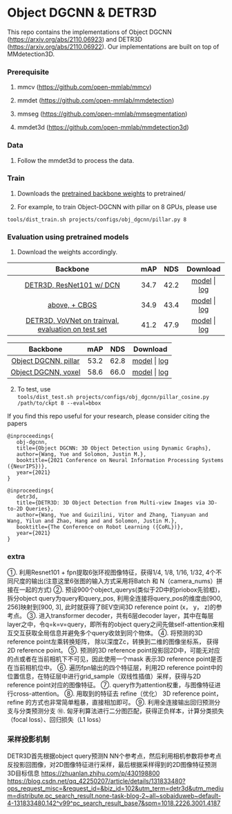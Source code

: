 # Object DGCNN & DETR3D

This repo contains the implementations of Object DGCNN (https://arxiv.org/abs/2110.06923) and DETR3D (https://arxiv.org/abs/2110.06922). Our implementations are built on top of MMdetection3D.  

### Prerequisite

1. mmcv (https://github.com/open-mmlab/mmcv)

2. mmdet (https://github.com/open-mmlab/mmdetection)

3. mmseg (https://github.com/open-mmlab/mmsegmentation)

4. mmdet3d (https://github.com/open-mmlab/mmdetection3d)

### Data
1. Follow the mmdet3d to process the data.

### Train
1. Downloads the [pretrained backbone weights](https://drive.google.com/drive/folders/1h5bDg7Oh9hKvkFL-dRhu5-ahrEp2lRNN?usp=sharing) to pretrained/ 

2. For example, to train Object-DGCNN with pillar on 8 GPUs, please use

`tools/dist_train.sh projects/configs/obj_dgcnn/pillar.py 8`

### Evaluation using pretrained models
1. Download the weights accordingly.  

|  Backbone   | mAP | NDS | Download |
| :---------: | :----: |:----: | :------: |
|[DETR3D, ResNet101 w/ DCN](./projects/configs/detr3d/detr3d_res101_gridmask.py)|34.7|42.2|[model](https://drive.google.com/file/d/1YWX-jIS6fxG5_JKUBNVcZtsPtShdjE4O/view?usp=sharing) &#124; [log](https://drive.google.com/file/d/1uvrf42seV4XbWtir-2XjrdGUZ2Qbykid/view?usp=sharing)|
|[above, + CBGS](./projects/configs/detr3d/detr3d_res101_gridmask_cbgs.py)|34.9|43.4|[model](https://drive.google.com/file/d/1sXPFiA18K9OMh48wkk9dF1MxvBDUCj2t/view?usp=sharing) &#124; [log](https://drive.google.com/file/d/1NJNggvFGqA423usKanqbsZVE_CzF4ltT/view?usp=sharing)|
|[DETR3D, VoVNet on trainval, evaluation on test set](./projects/configs/detr3d/detr3d_vovnet_gridmask_det_final_trainval_cbgs.py)| 41.2 | 47.9 |[model](https://drive.google.com/file/d/1d5FaqoBdUH6dQC3hBKEZLcqbvWK0p9Zv/view?usp=sharing) &#124; [log](https://drive.google.com/file/d/1ONEMm_2W9MZAutjQk1UzaqRywz5PMk3p/view?usp=sharing)|

|  Backbone   | mAP | NDS | Download |
| :---------: | :----: |:----: | :------: |
|[Object DGCNN, pillar](./projects/configs/obj_dgcnn/pillar.py)|53.2|62.8|[model](https://drive.google.com/file/d/1nd6-PPgdb2b2Bi3W8XPsXPIo2aXn5SO8/view?usp=sharing) &#124; [log](https://drive.google.com/file/d/1A98dWp7SBOdMpo1fHtirwfARvpE38KOn/view?usp=sharing)|
|[Object DGCNN, voxel](./projects/configs/obj_dgcnn/voxel.py)|58.6|66.0|[model](https://drive.google.com/file/d/1zwUue39W0cAP6lrPxC1Dbq_gqWoSiJUX/view?usp=sharing) &#124; [log](https://drive.google.com/file/d/1pjRMW2ffYdtL_vOYGFcyg4xJImbT7M2p/view?usp=sharing)|


2. To test, use  
`tools/dist_test.sh projects/configs/obj_dgcnn/pillar_cosine.py /path/to/ckpt 8 --eval=bbox`

 
If you find this repo useful for your research, please consider citing the papers

```
@inproceedings{
   obj-dgcnn,
   title={Object DGCNN: 3D Object Detection using Dynamic Graphs},
   author={Wang, Yue and Solomon, Justin M.},
   booktitle={2021 Conference on Neural Information Processing Systems ({NeurIPS})},
   year={2021}
}
```

```
@inproceedings{
   detr3d,
   title={DETR3D: 3D Object Detection from Multi-view Images via 3D-to-2D Queries},
   author={Wang, Yue and Guizilini, Vitor and Zhang, Tianyuan and Wang, Yilun and Zhao, Hang and and Solomon, Justin M.},
   booktitle={The Conference on Robot Learning ({CoRL})},
   year={2021}
}
```
### extra
①. 利用Resnet101 + fpn提取6张环视图像特征，获得1/4, 1/8, 1/16, 1/32, 4个不同尺度的输出(注意这里6张图的输入方式采用将Batch 和 N（camera_nums）拼接在一起的方式)
②. 预设900个object_querys(类似于2D中的priobox先验框)， 拆分object query为query和query_pos, 利用全连接将query_pos的维度由[900, 256]映射到[900, 3], 此时就获得了BEV空间3D reference point (x， y， z)的参考点。
③. 进入transformer decoder，共有6层decoder layer，其中在每层layer之中，令q=k=v=query，即所有的object query之间先做self-attention来相互交互获取全局信息并避免多个query收敛到同个物体。
④. 将预测的3D reference point左乘转换矩阵， 除以深度Zc，转换到二维的图像坐标系， 获得2D reference point。
⑤. 预测的3D reference point投影回2D中，可能无对应的点或者在当前相机下不可见，因此使用一个mask 表示3D reference point是否在当前相机位中。
⑥. 遍历fpn输出的四个特征层，利用2D reference point中的位置信息，在特征层中进行grid_sample（双线性插值）采样，获得与2D reference point对应的图像特征。
⑦. query作为attention权重，与图像特征进行cross-attention。
⑧. 用取到的特征去 refine（优化） 3D reference point，refine 的方式也非常简单粗暴，直接相加即可。
⑨. 利用全连接输出回归预测分支与分类预测分支
⑩. 匈牙利算法进行二分图匹配，获得正负样本，计算分类损失（focal loss）、回归损失（L1 loss）
### 采样投影机制
DETR3D首先根据object query预测N NN个参考点，然后利用相机参数将参考点反投影回图像，对2D图像特征进行采样，最后根据采样得到的2D图像特征预测3D目标信息
https://zhuanlan.zhihu.com/p/430198800
https://blog.csdn.net/qq_42250207/article/details/131833480?ops_request_misc=&request_id=&biz_id=102&utm_term=detr3d&utm_medium=distribute.pc_search_result.none-task-blog-2~all~sobaiduweb~default-4-131833480.142^v99^pc_search_result_base7&spm=1018.2226.3001.4187
